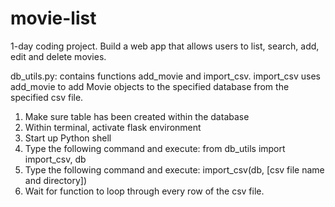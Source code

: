 # movie-list
1-day coding project. Build a web app that allows users to list, search, add, edit and delete movies.

db_utils.py:
contains functions add_movie and import_csv. import_csv uses add_movie to add Movie objects to the specified database from the specified csv file.

1. Make sure table has been created within the database
2. Within terminal, activate flask environment
3. Start up Python shell
4. Type the following command and execute: from db_utils import import_csv, db
5. Type the following command and execute: import_csv(db, [csv file name and directory])
6. Wait for function to loop through every row of the csv file.
